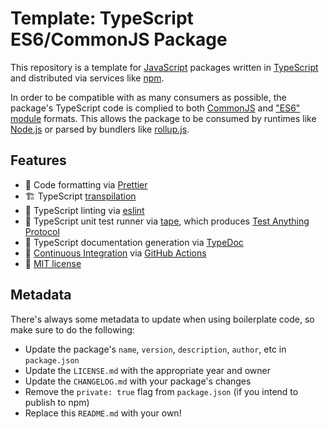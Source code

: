 # Template: TypeScript ES6/CommonJS Package

This repository is a template for [JavaScript](https://en.wikipedia.org/wiki/JavaScript) packages written in [TypeScript](https://www.typescriptlang.org) and distributed via services like [npm](https://www.npmjs.com).

In order to be compatible with as many consumers as possible, the package's TypeScript code is complied to both [CommonJS](https://en.wikipedia.org/wiki/CommonJS) and ["ES6" module](https://developer.mozilla.org/en-US/docs/Web/JavaScript/Guide/Modules) formats. This allows the package to be consumed by runtimes like [Node.js](https://nodejs.org) or parsed by bundlers like [rollup.js](https://rollupjs.org/guide/en/).

## Features

- 🎨 Code formatting via [Prettier](https://prettier.io)
- 🏗️ TypeScript [transpilation](https://en.wikipedia.org/wiki/Source-to-source_compiler)
- 👕 TypeScript linting via [eslint](https://eslint.org)
- 🧪 TypeScript unit test runner via [tape](https://github.com/substack/tape), which produces [Test Anything Protocol](https://en.wikipedia.org/wiki/Test_Anything_Protocol)
- 📝 TypeScript documentation generation via [TypeDoc](http://typedoc.org)
- 👷 [Continuous Integration](https://en.wikipedia.org/wiki/Continuous_integration) via [GitHub Actions](https://github.com/features/actions)
- 📄 [MIT license](https://en.wikipedia.org/wiki/MIT_License)

## Metadata

There's always some metadata to update when using boilerplate code, so make sure to do the following:

- Update the package's `name`, `version`, `description`, `author`, etc in `package.json`
- Update the `LICENSE.md` with the appropriate year and owner
- Update the `CHANGELOG.md` with your package's changes
- Remove the `private: true` flag from `package.json` (if you intend to publish to npm)
- Replace this `README.md` with your own!

